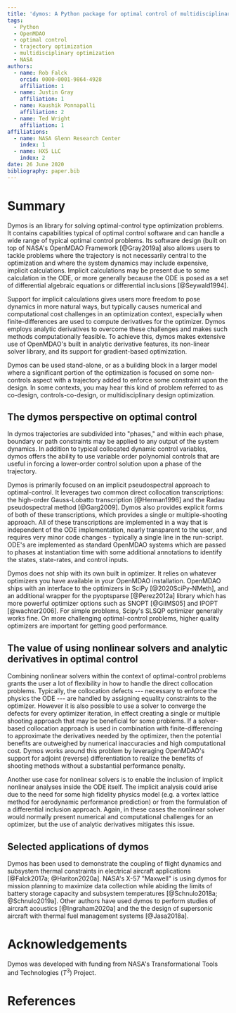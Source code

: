 ```yaml
---
title: 'dymos: A Python package for optimal control of multidisciplinary systems'
tags:
  - Python
  - OpenMDAO
  - optimal control
  - trajectory optimization
  - multidisciplinary optimization
  - NASA
authors:
  - name: Rob Falck
    orcid: 0000-0001-9864-4928
    affiliation: 1
  - name: Justin Gray
    affiliation: 1
  - name: Kaushik Ponnapalli
    affiliation: 2
  - name: Ted Wright
    affiliation: 1
affiliations:
  - name: NASA Glenn Research Center
    index: 1
  - name: HX5 LLC
    index: 2
date: 26 June 2020
bibliography: paper.bib
---
```


# Summary

Dymos is an library for solving optimal-control type optimization problems. 
It contains capabilities typical of optimal control software and can handle a wide range of typical optimal control problems.
Its software design (built on top of NASA's OpenMDAO Framework [@Gray2019a] also allows users to tackle problems where the trajectory is not necessarily central to the optimization and where the system dynamics may include expensive, implicit calculations.
Implicit calculations may be present due to some calculation in the ODE, or more generally because the ODE is posed as a set of differential algebraic equations or differential inclusions [@Seywald1994].

Support for implicit calculations gives users more freedom to pose dynamics in more natural ways, but typically causes numerical and computational cost challenges in an optimization context, especially when finite-differences are used to compute derivatives for the optimizer.
Dymos employs analytic derivatives to overcome these challenges and makes such methods computationally feasible.
To achieve this, dymos makes extensive use of OpenMDAO's built in analytic derivative features, its non-linear solver library, and its support for gradient-based optimization.

Dymos can be used stand-alone, or as a building block in a larger model where a significant portion of the optimization is focused on some non-controls aspect with a trajectory added to enforce some constraint upon the design.
In some contexts, you may hear this kind of problem referred to as co-design, controls-co-design, or multidisciplinary design optimization.

## The dymos perspective on optimal control

In dymos trajectories are subdivided into "phases," and within each phase, boundary or path constraints may be applied to any output of the system dynamics.
In addition to typical collocated dynamic control variables, dymos offers the ability to use variable order polynomial controls that are useful in forcing a lower-order control solution upon a phase of the trajectory.

Dymos is primarily focused on an implicit pseudospectral approach to optimal-control. 
It leverages two common direct collocation transcriptions: the high-order Gauss-Lobatto transcription [@Herman1996] and the Radau pseudospectral method [@Garg2009].
Dymos also provides explicit forms of both of these transcriptions, which provides a single or multiple-shooting approach.
All of these transcriptions are implemented in a way that is independent of the ODE implementation, nearly transparent to the user, and requires very minor code changes - typically a single line in the run-script.
ODE's are implemented as standard OpenMDAO systems which are passed to phases at instantiation time with some additional annotations to identify the states, state-rates, and control inputs.

Dymos does not ship with its own built in optimizer. 
It relies on whatever optimizers you have available in your OpenMDAO installation. 
OpenMDAO ships with an interface to the optimizers in SciPy [@2020SciPy-NMeth], and an additional wrapper for the pyoptsparse [@Perez2012a] library which has more powerful optimizer options such as SNOPT [@GilMS05] and IPOPT [@wachter2006].
For simple problems, Scipy's SLSQP optimizer generally works fine.
On more challenging optimal-control problems, higher quality optimizers are important for getting good performance.

## The value of using nonlinear solvers and analytic derivatives in optimal control

Combining nonlinear solvers within the context of optimal-control problems grants the user a lot of flexibility in how to handle the direct collocation problems.
Typically, the collocation defects --- necessary to enforce the physics the ODE --- are handled by assigning equality constraints to the optimizer.
However it is also possible to use a solver to converge the defects for every optimizer iteration, in effect creating a single or multiple shooting approach that may be beneficial for some problems.
If a solver-based collocation approach is used in combination with finite-differencing to approximate the derivatives needed by the optimizer, then the potential benefits are outweighed by numerical inaccuracies and high computational cost.
Dymos works around this problem by leveraging OpenMDAO's support for adjoint (reverse) differentiation to realize the benefits of shooting methods without a substantial performance penalty.

Another use case for nonlinear solvers is to enable the inclusion of implicit nonlinear analyses inside the ODE itself.
The implicit analysis could arise due to the need for some high fidelity physics model (e.g. a vortex lattice method for aerodynamic performance prediction) or from the formulation of a differential inclusion approach.
Again, in these cases the nonlinear solver would normally present numerical and computational challenges for an optimizer, but the use of analytic derivatives mitigates this issue.

## Selected applications of dymos

Dymos has been used to demonstrate the coupling of flight dynamics and subsystem thermal constraints in electrical aircraft applications [@Falck2017a; @Hariton2020a].
NASA's X-57 "Maxwell" is using dymos for mission planning to maximize data collection while abiding the limits of battery storage capacity and subsystem temperatures [@Schnulo2018a; @Schnulo2019a].
Other authors have used dymos to perform studies of aircraft acoustics [@Ingraham2020a] and the the design of supersonic aircraft with thermal fuel management systems [@Jasa2018a].

# Acknowledgements

Dymos was developed with funding from NASA's Transformational Tools and Technologies ($T^3$) Project.

# References
